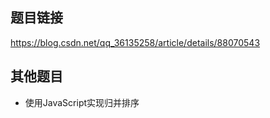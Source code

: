 
题目链接
---
https://blog.csdn.net/qq_36135258/article/details/88070543

其他题目
---
* 使用JavaScript实现归并排序
